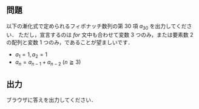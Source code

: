 ## 問題
以下の漸化式で定められるフィボナッチ数列の第 $30$ 項 $a_{30}$ を出力してください．
ただし，宣言するのは $for$ 文中も合わせて変数 $3$ つのみ，または要素数 $2$ の配列と変数 $1$ つのみ，であることが望ましいです．
  * $a_1=1, a_2=1$
  * $a_n=a_{n-1}+a_{n-2}\ (n\geqq3)$

## 出力
ブラウザに答えを出力してください．
